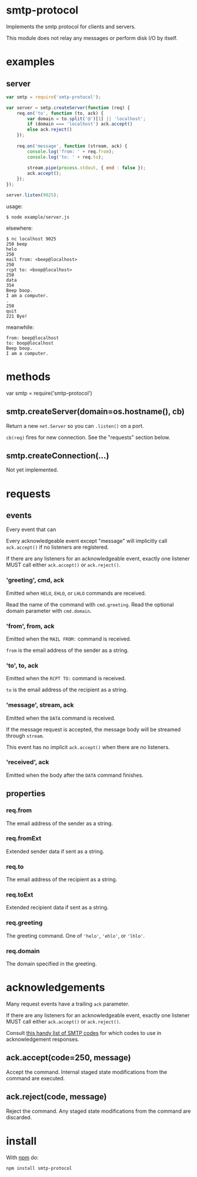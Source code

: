 smtp-protocol
=============

Implements the smtp protocol for clients and servers.

This module does not relay any messages or perform disk I/O by itself.

examples
========

server
------

``` js
var smtp = require('smtp-protocol');

var server = smtp.createServer(function (req) {
    req.on('to', function (to, ack) {
        var domain = to.split('@')[1] || 'localhost';
        if (domain === 'localhost') ack.accept()
        else ack.reject()
    });
    
    req.on('message', function (stream, ack) {
        console.log('from: ' + req.from);
        console.log('to: ' + req.to);
        
        stream.pipe(process.stdout, { end : false });
        ack.accept();
    });
});

server.listen(9025);
```

usage:

```
$ node example/server.js 
```

elsewhere:

```
$ nc localhost 9025
250 beep
helo
250 
mail from: <beep@localhost>
250 
rcpt to: <boop@localhost>
250 
data
354 
Beep boop.
I am a computer.
.
250 
quit
221 Bye!
```

meanwhile:

```
from: beep@localhost
to: boop@localhost
Beep boop.
I am a computer.
```

methods
=======

var smtp = require('smtp-protocol')

smtp.createServer(domain=os.hostname(), cb)
-------------------------------------------

Return a new `net.Server` so you can `.listen()` on a port.

`cb(req)` fires for new connection. See the "requests" section below.

smtp.createConnection(...)
--------------------------

Not yet implemented.

requests
========

events
------

Every event that can 

Every acknowledgeable event except "message" will implicitly call `ack.accept()`
if no listeners are registered.

If there are any listeners for an acknowledgeable event, exactly one listener
MUST call either `ack.accept()` or `ack.reject()`.

### 'greeting', cmd, ack

Emitted when `HELO`, `EHLO`, or `LHLO` commands are received.

Read the name of the command with `cmd.greeting`.
Read the optional domain parameter with `cmd.domain`.

### 'from', from, ack

Emitted when the `MAIL FROM:` command is received.

`from` is the email address of the sender as a string.

### 'to', to, ack

Emitted when the `RCPT TO:` command is received.

`to` is the email address of the recipient as a string.

### 'message', stream, ack

Emitted when the `DATA` command is received.

If the message request is accepted, the message body will be streamed through
`stream`.

This event has no implicit `ack.accept()` when there are no listeners.

### 'received', ack

Emitted when the body after the `DATA` command finishes.

properties
----------

### req.from

The email address of the sender as a string.

### req.fromExt

Extended sender data if sent as a string.

### req.to

The email address of the recipient as a string.

### req.toExt

Extended recipient data if sent as a string.

### req.greeting

The greeting command. One of `'helo'`, `'ehlo'`, or `'lhlo'`.

### req.domain

The domain specified in the greeting.

acknowledgements
================

Many request events have a trailing `ack` parameter.

If there are any listeners for an acknowledgeable event, exactly one listener
MUST call either `ack.accept()` or `ack.reject()`.

Consult [this handy list of SMTP codes](http://www.greenend.org.uk/rjk/2000/05/21/smtp-replies.html#SEND)
for which codes to use in acknowledgement responses.

ack.accept(code=250, message)
-----------------------------

Accept the command. Internal staged state modifications from the command are executed.

ack.reject(code, message)
-------------------------

Reject the command. Any staged state modifications from the command are discarded.

install
=======

With [npm](http://npmjs.org) do:

    npm install smtp-protocol

